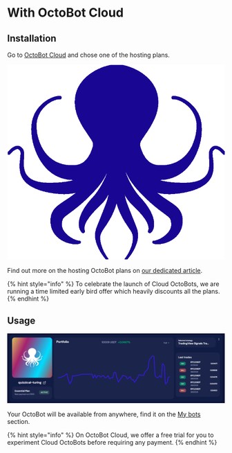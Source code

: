 With OctoBot Cloud
==================


Installation
------------

Go to [OctoBot Cloud](https://www.octobot.cloud/) and chose one of the hosting plans.


[![](https://raw.githubusercontent.com/Drakkar-Software/OctoBot/assets/cloud/octobot-cloud.png)](https://www.octobot.cloud/)

Find out more on the hosting OctoBot plans on [our dedicated article](https://blog.octobot.online/introducing-cloud-octobot-plans).

{% hint style="info" %}
To celebrate the launch of Cloud OctoBots, we are running a time limited early bird offer which heavily discounts all the plans.
{% endhint %}

Usage
-----


[![cloud-octobot](https://raw.githubusercontent.com/Drakkar-Software/OctoBot/assets/cloud/cloud-octobot.png)](https://raw.githubusercontent.com/Drakkar-Software/OctoBot/assets/cloud/cloud-octobot.png)

Your OctoBot will be available from anywhere, find it on the [My bots](https://octobot.cloud/bots) section.


{% hint style="info" %}
On OctoBot Cloud, we offer a free trial for you to experiment Cloud OctoBots before requiring any payment.
{% endhint %}
